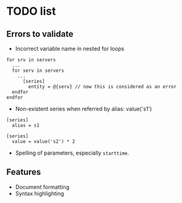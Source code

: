 # TODO list

## Errors to validate

* Incorrect variable name in nested for loops

```
for srv in servers
  ...
  for serv in servers
    ...
      [series]
        entity = @{serv} // now this is considered as an error
  endfor
endfor
```

* Non-existent series when referred by alias: value('s1')

```
[series]
  alias = s1

[series]
  value = value('s2') * 2
```

* Spelling of parameters, especially `starttime`.

## Features

* Document formatting
* Syntax highlighting